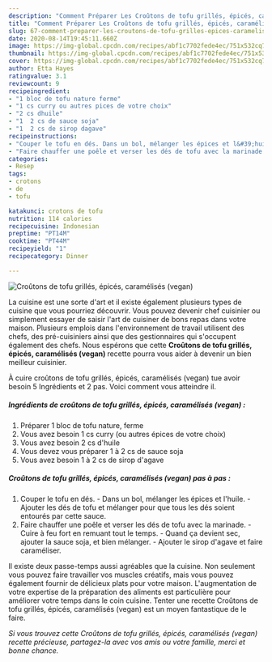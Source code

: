 ```yaml
---
description: "Comment Préparer Les Croûtons de tofu grillés, épicés, caramélisés (vegan)"
title: "Comment Préparer Les Croûtons de tofu grillés, épicés, caramélisés (vegan)"
slug: 67-comment-preparer-les-croutons-de-tofu-grilles-epices-caramelises-vegan
date: 2020-08-14T19:45:11.660Z
image: https://img-global.cpcdn.com/recipes/abf1c7702fede4ec/751x532cq70/croutons-de-tofu-grilles-epices-caramelises-vegan-photo-principale-de-la-recette.jpg
thumbnail: https://img-global.cpcdn.com/recipes/abf1c7702fede4ec/751x532cq70/croutons-de-tofu-grilles-epices-caramelises-vegan-photo-principale-de-la-recette.jpg
cover: https://img-global.cpcdn.com/recipes/abf1c7702fede4ec/751x532cq70/croutons-de-tofu-grilles-epices-caramelises-vegan-photo-principale-de-la-recette.jpg
author: Etta Hayes
ratingvalue: 3.1
reviewcount: 9
recipeingredient:
- "1 bloc de tofu nature ferme"
- "1 cs curry ou autres pices de votre choix"
- "2 cs dhuile"
- "1  2 cs de sauce soja"
- "1  2 cs de sirop dagave"
recipeinstructions:
- "Couper le tofu en dés. Dans un bol, mélanger les épices et l&#39;huile. Ajouter les dés de tofu et mélanger pour que tous les dés soient entourés par cette sauce."
- "Faire chauffer une poêle et verser les dés de tofu avec la marinade. Cuire à feu fort en remuant tout le temps. Quand ça devient sec, ajouter la sauce soja, et bien mélanger. Ajouter le sirop d&#39;agave et faire caraméliser."
categories:
- Resep
tags:
- crotons
- de
- tofu

katakunci: crotons de tofu 
nutrition: 114 calories
recipecuisine: Indonesian
preptime: "PT14M"
cooktime: "PT44M"
recipeyield: "1"
recipecategory: Dinner

---
```



![Croûtons de tofu grillés, épicés, caramélisés (vegan)](https://img-global.cpcdn.com/recipes/abf1c7702fede4ec/751x532cq70/croutons-de-tofu-grilles-epices-caramelises-vegan-photo-principale-de-la-recette.jpg)

La cuisine est une sorte d'art et il existe également plusieurs types de cuisine que vous pourriez découvrir. Vous pouvez devenir chef cuisinier ou simplement essayer de saisir l'art de cuisiner de bons repas dans votre maison. Plusieurs emplois dans l'environnement de travail utilisent des chefs, des pré-cuisiniers ainsi que des gestionnaires qui s'occupent également des chefs. Nous espérons que cette <strong> Croûtons de tofu grillés, épicés, caramélisés (vegan) </strong> recette pourra vous aider à devenir un bien meilleur cuisinier.

<!--inarticleads1-->

À cuire croûtons de tofu grillés, épicés, caramélisés (vegan) tue avoir besoin 5 Ingrédients et 2 pas. Voici comment vous atteindre il.

##### Ingrédients de croûtons de tofu grillés, épicés, caramélisés (vegan) :

1. Préparer 1 bloc de tofu nature, ferme
1. Vous avez besoin 1 cs curry (ou autres épices de votre choix)
1. Vous avez besoin 2 cs d&#39;huile
1. Vous devez vous préparer 1 à 2 cs de sauce soja
1. Vous avez besoin 1 à 2 cs de sirop d&#39;agave




<!--inarticleads2-->

##### Croûtons de tofu grillés, épicés, caramélisés (vegan) pas à pas :

1. Couper le tofu en dés. - Dans un bol, mélanger les épices et l&#39;huile. - Ajouter les dés de tofu et mélanger pour que tous les dés soient entourés par cette sauce.
1. Faire chauffer une poêle et verser les dés de tofu avec la marinade. - Cuire à feu fort en remuant tout le temps. - Quand ça devient sec, ajouter la sauce soja, et bien mélanger. - Ajouter le sirop d&#39;agave et faire caraméliser.




<!--inarticleads1-->

<p>
Il existe deux passe-temps aussi agréables que la cuisine. Non seulement vous pouvez faire travailler vos muscles créatifs, mais vous pouvez également fournir de délicieux plats pour votre maison. L'augmentation de votre expertise de la préparation des aliments est particulière pour améliorer votre temps dans le coin cuisine. Tenter une recette Croûtons de tofu grillés, épicés, caramélisés (vegan) est un moyen fantastique de le faire.
</p>

<p>
<i>Si vous trouvez cette Croûtons de tofu grillés, épicés, caramélisés (vegan) recette précieuse, partagez-la avec vos amis ou votre famille, merci et bonne chance.</i>
</p>
